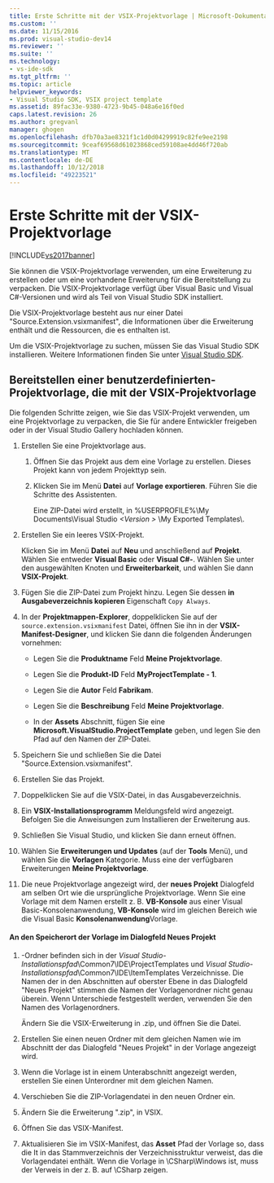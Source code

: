 ```yaml
---
title: Erste Schritte mit der VSIX-Projektvorlage | Microsoft-Dokumentation
ms.custom: ''
ms.date: 11/15/2016
ms.prod: visual-studio-dev14
ms.reviewer: ''
ms.suite: ''
ms.technology:
- vs-ide-sdk
ms.tgt_pltfrm: ''
ms.topic: article
helpviewer_keywords:
- Visual Studio SDK, VSIX project template
ms.assetid: 89fac33e-9380-4723-9b45-048a6e16f0ed
caps.latest.revision: 26
ms.author: gregvanl
manager: ghogen
ms.openlocfilehash: dfb70a3ae8321f1c1d0d04299919c82fe9ee2198
ms.sourcegitcommit: 9ceaf69568d61023868ced59108ae4dd46f720ab
ms.translationtype: MT
ms.contentlocale: de-DE
ms.lasthandoff: 10/12/2018
ms.locfileid: "49223521"
---
```

# <a name="getting-started-with-the-vsix-project-template"></a>Erste Schritte mit der VSIX-Projektvorlage
[!INCLUDE[vs2017banner](../includes/vs2017banner.md)]

Sie können die VSIX-Projektvorlage verwenden, um eine Erweiterung zu erstellen oder um eine vorhandene Erweiterung für die Bereitstellung zu verpacken. Die VSIX-Projektvorlage verfügt über Visual Basic und Visual C#-Versionen und wird als Teil von Visual Studio SDK installiert.  
  
 Die VSIX-Projektvorlage besteht aus nur einer Datei "Source.Extension.vsixmanifest", die Informationen über die Erweiterung enthält und die Ressourcen, die es enthalten ist.  
  
 Um die VSIX-Projektvorlage zu suchen, müssen Sie das Visual Studio SDK installieren. Weitere Informationen finden Sie unter [Visual Studio SDK](../extensibility/visual-studio-sdk.md).  
  
## <a name="deploying-a-custom-project-template-using-the-vsix-project-template"></a>Bereitstellen einer benutzerdefinierten-Projektvorlage, die mit der VSIX-Projektvorlage  
 Die folgenden Schritte zeigen, wie Sie das VSIX-Projekt verwenden, um eine Projektvorlage zu verpacken, die Sie für andere Entwickler freigeben oder in der Visual Studio Gallery hochladen können.  
  
1.  Erstellen Sie eine Projektvorlage aus.  
  
    1.  Öffnen Sie das Projekt aus dem eine Vorlage zu erstellen. Dieses Projekt kann von jedem Projekttyp sein.  
  
    2.  Klicken Sie im Menü **Datei** auf **Vorlage exportieren**. Führen Sie die Schritte des Assistenten.  
  
         Eine ZIP-Datei wird erstellt, in %USERPROFILE%\My Documents\Visual Studio  *\<Version >* \My Exported Templates\\.  
  
2.  Erstellen Sie ein leeres VSIX-Projekt.  
  
     Klicken Sie im Menü **Datei** auf **Neu** und anschließend auf **Projekt**. Wählen Sie entweder **Visual Basic** oder **Visual C#-**. Wählen Sie unter den ausgewählten Knoten und **Erweiterbarkeit**, und wählen Sie dann **VSIX-Projekt**.  
  
3.  Fügen Sie die ZIP-Datei zum Projekt hinzu. Legen Sie dessen **in Ausgabeverzeichnis kopieren** Eigenschaft `Copy Always`.  
  
4.  In der **Projektmappen-Explorer**, doppelklicken Sie auf der `source.extension.vsixmanifest` Datei, öffnen Sie ihn in der **VSIX-Manifest-Designer**, und klicken Sie dann die folgenden Änderungen vornehmen:  
  
    -   Legen Sie die **Produktname** Feld **Meine Projektvorlage**.  
  
    -   Legen Sie die **Produkt-ID** Feld **MyProjectTemplate - 1**.  
  
    -   Legen Sie die **Autor** Feld **Fabrikam**.  
  
    -   Legen Sie die **Beschreibung** Feld **Meine Projektvorlage**.  
  
    -   In der **Assets** Abschnitt, fügen Sie eine **Microsoft.VisualStudio.ProjectTemplate** geben, und legen Sie den Pfad auf den Namen der ZIP-Datei.  
  
5.  Speichern Sie und schließen Sie die Datei "Source.Extension.vsixmanifest".  
  
6.  Erstellen Sie das Projekt.  
  
7.  Doppelklicken Sie auf die VSIX-Datei, in das Ausgabeverzeichnis.  
  
8.  Ein **VSIX-Installationsprogramm** Meldungsfeld wird angezeigt. Befolgen Sie die Anweisungen zum Installieren der Erweiterung aus.  
  
9. Schließen Sie Visual Studio, und klicken Sie dann erneut öffnen.  
  
10. Wählen Sie **Erweiterungen und Updates** (auf der **Tools** Menü), und wählen Sie die **Vorlagen** Kategorie. Muss eine der verfügbaren Erweiterungen **Meine Projektvorlage**.  
  
11. Die neue Projektvorlage angezeigt wird, der **neues Projekt** Dialogfeld am selben Ort wie die ursprüngliche Projektvorlage. Wenn Sie eine Vorlage mit dem Namen erstellt z. B. **VB-Konsole** aus einer Visual Basic-Konsolenanwendung, **VB-Konsole** wird im gleichen Bereich wie die Visual Basic **Konsolenanwendung**Vorlage.  
  
#### <a name="to-specify-the-location-of-the-template-in-the-new-project-dialog-box"></a>An den Speicherort der Vorlage im Dialogfeld Neues Projekt  
  
1.  -Ordner befinden sich in der *Visual Studio-Installationspfad*\Common7\IDE\ProjectTemplates und *Visual Studio-Installationspfad*\Common7\IDE\ItemTemplates Verzeichnisse. Die Namen der in den Abschnitten auf oberster Ebene in das Dialogfeld "Neues Projekt" stimmen die Namen der Vorlagenordner nicht genau überein. Wenn Unterschiede festgestellt werden, verwenden Sie den Namen des Vorlagenordners.  
  
     Ändern Sie die VSIX-Erweiterung in .zip, und öffnen Sie die Datei.  
  
2.  Erstellen Sie einen neuen Ordner mit dem gleichen Namen wie im Abschnitt der das Dialogfeld "Neues Projekt" in der Vorlage angezeigt wird.  
  
3.  Wenn die Vorlage ist in einem Unterabschnitt angezeigt werden, erstellen Sie einen Unterordner mit dem gleichen Namen.  
  
4.  Verschieben Sie die ZIP-Vorlagendatei in den neuen Ordner ein.  
  
5.  Ändern Sie die Erweiterung ".zip", in VSIX.  
  
6.  Öffnen Sie das VSIX-Manifest.  
  
7.  Aktualisieren Sie im VSIX-Manifest, das **Asset** Pfad der Vorlage so, dass die It in das Stammverzeichnis der Verzeichnisstruktur verweist, das die Vorlagendatei enthält. Wenn die Vorlage in \CSharp\Windows ist, muss der Verweis in der z. B. auf \CSharp zeigen.

